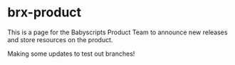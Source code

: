 # brx-product
This is a page for the Babyscripts Product Team to announce new releases and store resources on the product.


Making some updates to test out branches!
